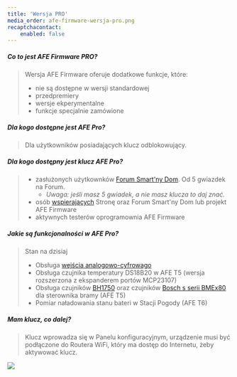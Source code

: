 ```yaml
---
title: 'Wersja PRO'
media_order: afe-firmware-wersja-pro.png
recaptchacontact:
    enabled: false
---
```


##### Co to jest AFE Firmware PRO?
> Wersja AFE Firmware oferuje dodatkowe funkcje, które:
>	* nie są dostępne w wersji standardowej
>	* przedpremiery
>	* wersje ekperymentalne
>	* funkcje specjalnie zamówione 

##### Dla kogo dostępne jest AFE Pro?
> Dla użytkowników posiadających klucz odblokowujący.

##### Dla kogo dostępny jest klucz AFE Pro?
>* zasłużonych użytkownków [Forum Smart'ny Dom](https://forum.smartnydom.pl?target=_blank). Od 5 gwiazdek na Forum. 
>	* _Uwaga: jeśli masz 5 gwiadek, a nie masz klucza to daj znać._
>* osób [wspierających](https://pl.donate.afe-firmware.smartnydom.pl?target=_blank) Stronę oraz Forum Smart'ny Dom lub projekt AFE Firmware
>* aktywnych testerów oprogramownia AFE Firmware

##### Jakie są funkcjonalności w AFE Pro?
> Stan na dzisiaj
>* Obsługa [wejścia analogowo-cyfrowago](/konfiguracja/konfiguracja-urzadzenia/konfiguracja-wejscie-analogowe)
>* Obsługa czujnika temperatury DS18B20 w AFE T5 (wersja rozszerzona z ekspanderem portów MCP23107)
>* Obsługa czujników [BH1750](/konfiguracja/konfiguracja-urzadzenia/konfiguracja-czujnikow/bh1750) oraz czujników [Bosch s serii BMEx80](/konfiguracja/konfiguracja-urzadzenia/konfiguracja-czujnikow/bosch-bmx) dla sterownika bramy (AFE T5)
>* Pomiar naładowania stanu bateri w Stacji Pogody (AFE T6)


##### Mam klucz, co dalej?
> Klucz wprowadza się w Panelu konfiguracyjnym, urządzenie musi być podłączone do Routera WiFi, który ma dostęp do Internetu, żeby aktywować klucz.
 
 ![](afe-firmware-wersja-pro.png)